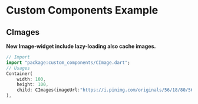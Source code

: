 # Custom Components Example 

## CImages 

**New Image-widget include lazy-loading also cache images.**

```dart
// Import
import "package:custom_components/CImage.dart";
// Usages
Container(
    width: 100,
    height: 100,
    child: CImages(imageUrl:"https://i.pinimg.com/originals/56/18/80/56188007ae6e434446ea28f58a5849a8.jpg"),
),
```
